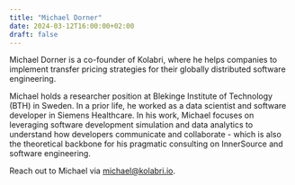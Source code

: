 ```yaml
---
title: "Michael Dorner"
date: 2024-03-12T16:00:00+02:00
draft: false
---
```


Michael Dorner is a co-founder of Kolabri, where he helps companies to implement transfer pricing strategies for their globally distributed software engineering.

Michael holds a researcher position at Blekinge Institute of Technology (BTH) in Sweden. In a prior life, he worked as a data scientist and software developer in Siemens Healthcare. In his work, Michael focuses on leveraging software development simulation and data analytics to understand how developers communicate and collaborate - which is also the theoretical backbone for his pragmatic consulting on InnerSource and software engineering.

Reach out to Michael via <a href="mailto:michael@kolabri.io">michael@kolabri.io</a>.